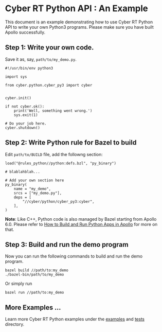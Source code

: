 # Cyber RT Python API : An Example

This document is an example demonstrating how to use Cyber RT Python API
to write your own Python3 programs. Please make sure you have built Apollo
successfully.

## Step 1: Write your own code.

Save it as, say, `path/to/my_demo.py`.

```python3
#!/usr/bin/env python3

import sys

from cyber.python.cyber_py3 import cyber


cyber.init()

if not cyber.ok():
    print('Well, something went wrong.')
    sys.exit(1)

# Do your job here.
cyber.shutdown()
```

## Step 2: Write Python rule for Bazel to build

Edit `path/to/BUILD` file, add the followng section:

```
load("@rules_python//python:defs.bzl", "py_binary")

# blablahblah...

# Add your own section here
py_binary(
    name = "my_demo",
    srcs = ["my_demo.py"],
    deps = [
        "//cyber/python/cyber_py3:cyber",
    ],
)
```

**Note**: Like C++, Python code is also managed by Bazel starting from Apollo 6.0.
Please refer to [How to Build and Run Python Apps in Apollo](../../docs/howto/how_to_build_and_run_python_app.md) for more on that.

## Step 3: Build and run the demo program

Now you can run the following commands to build and run the demo program.

```
bazel build //path/to:my_demo
./bazel-bin/path/to/my_demo
```

Or simply run

```
bazel run //path/to:my_demo
```

## More Examples ...

Learn more Cyber RT Python examples under the [examples](cyber_py3/examples/) and
[tests](cyber_py3/test/) directory.

